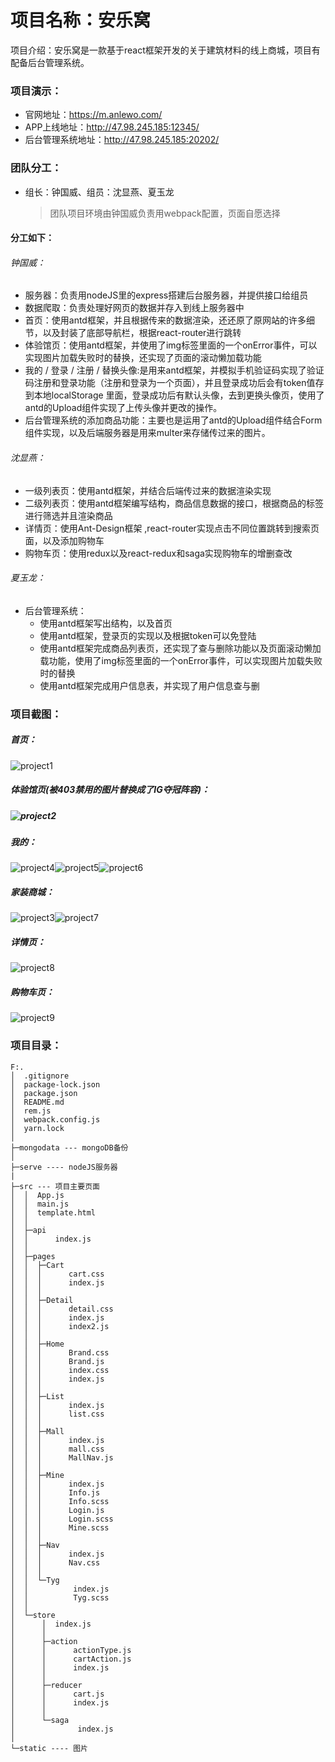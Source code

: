# 项目名称：安乐窝

项目介绍：安乐窝是一款基于react框架开发的关于建筑材料的线上商城，项目有配备后台管理系统。

### 项目演示：

- 官网地址：<https://m.anlewo.com/> 
- APP上线地址：<http://47.98.245.185:12345/> 
- 后台管理系统地址：<http://47.98.245.185:20202/> 

### 团队分工：

- 组长：钟国威、组员：沈显燕、夏玉龙

  > 团队项目环境由钟国威负责用webpack配置，页面自愿选择

#### 分工如下：

###### 钟国威：

- 服务器：负责用nodeJS里的express搭建后台服务器，并提供接口给组员
- 数据爬取：负责处理好网页的数据并存入到线上服务器中
- 首页：使用antd框架，并且根据传来的数据渲染，还还原了原网站的许多细节，以及封装了底部导航栏，根据react-router进行跳转
- 体验馆页：使用antd框架，并使用了img标签里面的一个onError事件，可以实现图片加载失败时的替换，还实现了页面的滚动懒加载功能
- 我的 / 登录 / 注册 / 替换头像:是用来antd框架，并模拟手机验证码实现了验证码注册和登录功能（注册和登录为一个页面），并且登录成功后会有token值存到本地localStorage 里面，登录成功后有默认头像，去到更换头像页，使用了antd的Upload组件实现了上传头像并更改的操作。
- 后台管理系统的添加商品功能：主要也是运用了antd的Upload组件结合Form组件实现，以及后端服务器是用来multer来存储传过来的图片。

###### 沈显燕：

- 一级列表页：使用antd框架，并结合后端传过来的数据渲染实现
- 二级列表页：使用antd框架编写结构，商品信息数据的接口，根据商品的标签进行筛选并且渲染商品
- 详情页：使用Ant-Design框架 ,react-router实现点击不同位置跳转到搜索页面，以及添加购物车
- 购物车页：使用redux以及react-redux和saga实现购物车的增删查改

###### 夏玉龙：

- 后台管理系统：
  - 使用antd框架写出结构，以及首页
  - 使用antd框架，登录页的实现以及根据token可以免登陆
  - 使用antd框架完成商品列表页，还实现了查与删除功能以及页面滚动懒加载功能，使用了img标签里面的一个onError事件，可以实现图片加载失败时的替换
  - 使用antd框架完成用户信息表，并实现了用户信息查与删

### 项目截图：

##### 首页：

![project1](./project1.png)

##### 体验馆页(被403禁用的图片替换成了IG夺冠阵容)：

##### ![project2](./project2.png)

##### 我的：

![project4](./project4.png)![project5](./project5.png)![project6](./project6.png)

##### 家装商城：

![project3](./project3.png)![project7](./project7.png)

##### 详情页：

![project8](./project8.png)

##### 购物车页：

![project9](./project9.png)

### 项目目录：

```
F:.
│  .gitignore
│  package-lock.json
│  package.json
│  README.md
│  rem.js
│  webpack.config.js
│  yarn.lock
│
├─mongodata --- mongoDB备份
│
├─serve ---- nodeJS服务器
|
├─src --- 项目主要页面
│  │  App.js
│  │  main.js
│  │  template.html
│  │
│  ├─api
│  │      index.js
│  │
│  ├─pages
│  │  ├─Cart
│  │  │      cart.css
│  │  │      index.js
│  │  │
│  │  ├─Detail
│  │  │      detail.css
│  │  │      index.js
│  │  │      index2.js
│  │  │
│  │  ├─Home
│  │  │      Brand.css
│  │  │      Brand.js
│  │  │      index.css
│  │  │      index.js
│  │  │
│  │  ├─List
│  │  │      index.js
│  │  │      list.css
│  │  │
│  │  ├─Mall
│  │  │      index.js
│  │  │      mall.css
│  │  │      MallNav.js
│  │  │
│  │  ├─Mine
│  │  │      index.js
│  │  │      Info.js
│  │  │      Info.scss
│  │  │      Login.js
│  │  │      Login.scss
│  │  │      Mine.scss
│  │  │
│  │  ├─Nav
│  │  │      index.js
│  │  │      Nav.css
│  │  │
│  │  └─Tyg
│  │          index.js
│  │          Tyg.scss
│  │
│  └─store
│      │  index.js
│      │
│      ├─action
│      │      actionType.js
│      │      cartAction.js
│      │      index.js
│      │
│      ├─reducer
│      │      cart.js
│      │      index.js
│      │
│      └─saga
│              index.js
│
└─static ---- 图片
```

